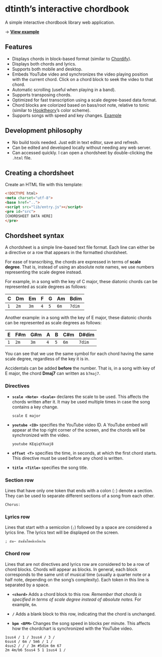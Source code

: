 # dtinth’s interactive chordbook

A simple interactive chordbook library web application.

&rarr; [**View example**](https://dtinth-chordbook.netlify.com/chords/everydayevermore.html)

## Features

- Displays chords in block-based format (similar to [Chordify](https://chordify.net/)).
- Displays both chords and lyrics.
- Supports both mobile and desktop.
- Embeds YouTube video and synchronizes the video playing position with the current chord.
  Click on a chord block to seek the video to that chord.
- Automatic scrolling (useful when playing in a band).
- Supports transposing chords.
- Optimized for fast transcription using a scale degree-based data format.
- Chord blocks are colorized based on bass/root note, relative to tonic (similar to [Hooktheory](https://www.hooktheory.com/)’s color scheme).
- Supports songs with speed and key changes. [Example](https://dtinth-chordbook.netlify.com/r9s1-021.html)

## Development philosophy

- No build tools needed. Just edit in text editor, save and refresh.
- Can be edited and developed locally without needing any web server.
- Can accessed quickly. I can open a chordsheet by double-clicking the `.html` file.

## Creating a chordsheet

Create an HTML file with this template:

```html
<!DOCTYPE html>
<meta charset="utf-8">
<base href="..">
<script src="lib/entry.js"></script>
<pre id="src">
[CHORDSHEET DATA HERE]
</pre>
```

## Chordsheet syntax

A chordsheet is a simple line-based text file format.
Each line can either be a directive or a row that appears in the formatted chordsheet.

For ease of transcribing,
the chords are expressed in terms of **scale degree**.
That is, instead of using an absolute note names, we use numbers representing the scale degree instead.

For example, in a song with the key of C major, these diatonic chords can be represented as scale degrees as follows:

| C | Dm | Em | F | G | Am | Bdim |
| --- | --- | --- | --- | --- | --- | --- |
| `1` | `2m` | `3m` | `4` | `5` | `6m` | `7dim` |

Another example: in a song with the key of E major, these diatonic chords can be represented as scale degrees as follows:

| E | F#m | G#m | A | B | C#m | D#dim |
| --- | --- | --- | --- | --- | --- | --- |
| `1` | `2m` | `3m` | `4` | `5` | `6m` | `7dim` |

You can see that we use the same symbol for each chord having the same scale degree, regardless of the key it is in.

Accidentals can be added **before** the number.
That is, in a song with key of E major, the chord **Dmaj7** can written as `b7maj7`.

### Directives

- **`scale <Note> <Scale>`** declares the scale to be used.
  This affects the chords written after it.
  It may be used multiple times in case the song contains a key change.

  ```
  scale E major
  ```

- **`youtube <ID>`** specifies the YouTube video ID.
  A YouTube embed will appear at the top right corner of the screen,
  and the chords will be synchronized with the video.

  ```
  youtube KEqiqYXuaj8
  ```

- **`offset <T>`** specifies the time, in seconds, at which the first chord starts.
  This directive must be used before any chord is written.

- **`title <Title>`** specifies the song title.

### Section row

Lines that have only one token that ends with a colon (`:`) denote a section.
They can be used to separate different sections of a song from each other.

```
Chorus:
```

### Lyrics row

Lines that start with a semicolon (`;`) followed by a space are considered a lyrics line.
The lyrics text will be displayed on the screen.

```
; ฉัน— ฉันนั้นโชคดีเหลือเกิน
```

### Chord row

Lines that are not directives and lyrics row are considered to be a row of chord blocks.
Chords will appear as blocks.
In general, each block corresponds to the same unit of musical time (usually a quarter note or a half note, depending on the song’s complexity).
Each token in this line is separated by a space.

- **`<chord>`** Adds a chord block to this row.
  _Remember that chords is specified in terms of scale degree instead of absolute notes._
  For example, `6m`.

- **`/`** Adds a blank block to this row, indicating that the chord is unchanged.

- **`bpm <BPM>`** Changes the song speed in blocks per minute.
  This affects how the chordchart is synchronized with the YouTube video.

```
1sus4 / 1 / 3sus4 / 3 /
6sus4 / 6m / 5m6 / 1 /
4sus2 / / / 3m #5dim 6m 67
2m 4m/b6 5sus4 5 1 1sus4 1 /
```